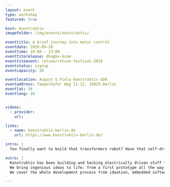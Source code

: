 ```yaml
---
layout: event
type: workshop
featured: true

host: Konstruktiv
imagefolder: /img/events/konstruktiv/

eventtitle: A brief journey into motor control
eventdate: 2018-09-28
eventtime: 10:00 - 13:00
eventtitorelease: dhagkx-bzam
eventtitoevent: retune/retune-festival-2018
eventstatus: signup
eventcapacity: 20

eventlocation: August & Piela Konstruktiv GbR
eventaddress: Tempelhofer Weg 11-12, 10829 Berlin
eventlat: 54
eventlong: 10


videos:
  - provider:
    url:

links:
  - name: konstruktiv-berlin.de
    url: https://www.konstruktiv-berlin.de/

intro: |
  You finally want to build that transformers robot? Have that self-driving skateboard? Tune your electrical toothbrush? - Well, you better know how to control a motor then. And you will learn it in this workshop! Konstruktiv will take you on a safari through the world of motor control and lead you through our pet zoo of practical examples.

outro: |
  Konstruktiv has been building and hacking electrically driven stuff for years. Agile Product Development and Rapid Prototyping.
  We bring ingenious ideas to life: from a first prototype all the way to bulk production.
  We cover the whole development process from ideation, embedded software, elctronics, mechanics to rapid prototyping. We design complex and detailed models of mechanical parts and PCBs and make them real in our well-equipped workshop including 3D-printers, turning lathe, CNC-mill and all sorts of other tools.

---
```

